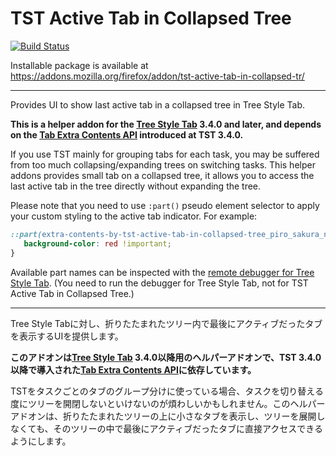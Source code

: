 # TST Active Tab in Collapsed Tree

[![Build Status](https://travis-ci.org/piroor/tst-active-tab-in-collapsed-tree.svg?branch=trunk)](https://travis-ci.org/piroor/tst-active-tab-in-collapsed-tree)

Installable package is available at https://addons.mozilla.org/firefox/addon/tst-active-tab-in-collapsed-tr/

----

Provides UI to show last active tab in a collapsed tree in Tree Style Tab.

<strong>This is a helper addon for the <a href="https://addons.mozilla.org/firefox/addon/tree-style-tab/">Tree Style Tab</a> 3.4.0 and later, and depends on the <a href="https://github.com/piroor/treestyletab/wiki/Tab-Extra-Contents-API">Tab Extra Contents API</a> introduced at TST 3.4.0.</strong>

If you use TST mainly for grouping tabs for each task, you may be suffered from too much collapsing/expanding trees on switching tasks. This helper addons provides small tab on a collapsed tree, it allows you to access the last active tab in the tree directly without expanding the tree.

Please note that you need to use `:part()` pseudo element selector to apply your custom styling to the active tab indicator. For example:

```css
::part(extra-contents-by-tst-active-tab-in-collapsed-tree_piro_sakura_ne_jp tab) {
   background-color: red !important;
}
```

Available part names can be inspected with the [remote debugger for Tree Style Tab](https://github.com/piroor/treestyletab/wiki/How-to-inspect-tree-of-tabs#how-to-inspect-the-sidebar). (You need to run the debugger for Tree Style Tab, not for TST Active Tab in Collapsed Tree.)

----

Tree Style Tabに対し、折りたたまれたツリー内で最後にアクティブだったタブを表示するUIを提供します。

<strong>このアドオンは<a href="https://addons.mozilla.org/firefox/addon/tree-style-tab/">Tree Style Tab</a> 3.4.0以降用のヘルパーアドオンで、TST 3.4.0以降で導入された<a href="https://github.com/piroor/treestyletab/wiki/Tab-Extra-Contents-API">Tab Extra Contents API</a>に依存しています。</strong>

TSTをタスクごとのタブのグループ分けに使っている場合、タスクを切り替える度にツリーを開閉しないといけないのが煩わしいかもしれません。このヘルパーアドオンは、折りたたまれたツリーの上に小さなタブを表示し、ツリーを展開しなくても、そのツリーの中で最後にアクティブだったタブに直接アクセスできるようにします。
